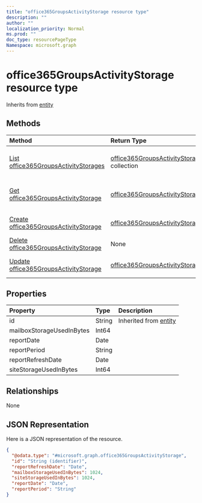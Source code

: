 ```yaml
---
title: "office365GroupsActivityStorage resource type"
description: ""
author: ""
localization_priority: Normal
ms.prod: ""
doc_type: resourcePageType
Namespace: microsoft.graph
---
```



# office365GroupsActivityStorage resource type




Inherits from [entity](../resources/entity.md)

## Methods
|Method|Return Type|Description|
|:---|:---|:---|
|[List office365GroupsActivityStorages](../api/office365groupsactivitystorage-list.md)|[office365GroupsActivityStorage](../resources/office365GroupsActivityStorage.md) collection|List properties and relationships of the [office365GroupsActivityStorage](../resources/office365groupsactivitystorage.md) objects.|
|[Get office365GroupsActivityStorage](../api/office365groupsactivitystorage-get.md)|[office365GroupsActivityStorage](../resources/office365GroupsActivityStorage.md)|Read properties and relationships of the [office365GroupsActivityStorage](../resources/office365groupsactivitystorage.md) object.|
|[Create office365GroupsActivityStorage](../api/office365groupsactivitystorage-create.md)|[office365GroupsActivityStorage](../resources/office365GroupsActivityStorage.md)|Create a new [office365GroupsActivityStorage](../resources/office365groupsactivitystorage.md) object.|
|[Delete office365GroupsActivityStorage](../api/office365groupsactivitystorage-delete.md)|None|Deletes a [office365GroupsActivityStorage](../resources/office365groupsactivitystorage.md).|
|[Update office365GroupsActivityStorage](../api/office365groupsactivitystorage-update.md)|[office365GroupsActivityStorage](../resources/office365GroupsActivityStorage.md)|Update the properties of a [office365GroupsActivityStorage](../resources/office365groupsactivitystorage.md) object.|

## Properties
|Property|Type|Description|
|:---|:---|:---|
|id|String| Inherited from [entity](../resources/entity.md)|
|mailboxStorageUsedInBytes|Int64||
|reportDate|Date||
|reportPeriod|String||
|reportRefreshDate|Date||
|siteStorageUsedInBytes|Int64||

## Relationships
None

## JSON Representation
Here is a JSON representation of the resource.
<!-- {
  "blockType": "resource",
  "keyProperty": "id",
  "@odata.type": "microsoft.graph.office365GroupsActivityStorage",
  "baseType": "microsoft.graph.entity",
  "openType": false
}
-->
``` json
{
  "@odata.type": "#microsoft.graph.office365GroupsActivityStorage",
  "id": "String (identifier)",
  "reportRefreshDate": "Date",
  "mailboxStorageUsedInBytes": 1024,
  "siteStorageUsedInBytes": 1024,
  "reportDate": "Date",
  "reportPeriod": "String"
}
```


